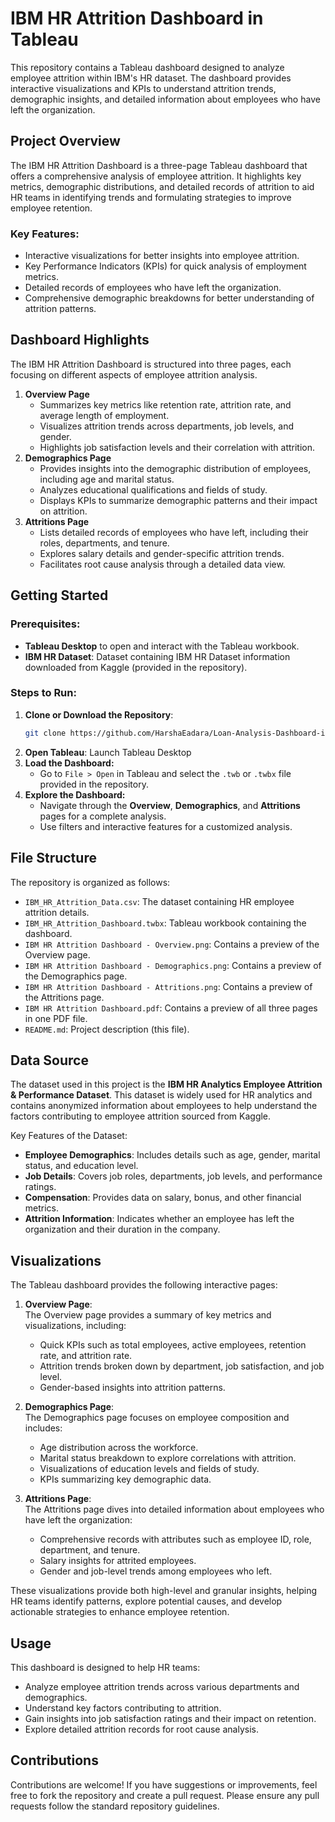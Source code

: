 # IBM HR Attrition Dashboard in Tableau

This repository contains a Tableau dashboard designed to analyze employee attrition within IBM's HR dataset. The dashboard provides interactive visualizations and KPIs to understand attrition trends, demographic insights, and detailed information about employees who have left the organization.

## Project Overview

The IBM HR Attrition Dashboard is a three-page Tableau dashboard that offers a comprehensive analysis of employee attrition. It highlights key metrics, demographic distributions, and detailed records of attrition to aid HR teams in identifying trends and formulating strategies to improve employee retention.

### Key Features:
- Interactive visualizations for better insights into employee attrition.
- Key Performance Indicators (KPIs) for quick analysis of employment metrics.
- Detailed records of employees who have left the organization.
- Comprehensive demographic breakdowns for better understanding of attrition patterns.

## Dashboard Highlights
The IBM HR Attrition Dashboard is structured into three pages, each focusing on different aspects of employee attrition analysis.
1. **Overview Page**
   - Summarizes key metrics like retention rate, attrition rate, and average length of employment.
   - Visualizes attrition trends across departments, job levels, and gender.
   - Highlights job satisfaction levels and their correlation with attrition.
2. **Demographics Page**
   - Provides insights into the demographic distribution of employees, including age and marital status.
   - Analyzes educational qualifications and fields of study.
   - Displays KPIs to summarize demographic patterns and their impact on attrition.
3. **Attritions Page**
   - Lists detailed records of employees who have left, including their roles, departments, and tenure.
   - Explores salary details and gender-specific attrition trends.
   - Facilitates root cause analysis through a detailed data view.

## Getting Started  

### Prerequisites:  
- **Tableau Desktop** to open and interact with the Tableau workbook.  
- **IBM HR Dataset**: Dataset containing IBM HR Dataset information downloaded from Kaggle (provided in the repository).  

### Steps to Run:  
1. **Clone or Download the Repository**:  
   ```bash  
   git clone https://github.com/HarshaEadara/Loan-Analysis-Dashboard-in-Tableau.git  
   ```
2. **Open Tableau**: Launch Tableau Desktop
3. **Load the Dashboard:**
   - Go to `File > Open` in Tableau and select the `.twb` or `.twbx` file provided in the repository.
4. **Explore the Dashboard:**
   - Navigate through the **Overview**, **Demographics**, and **Attritions** pages for a complete analysis.
   - Use filters and interactive features for a customized analysis.

## File Structure

The repository is organized as follows:

- `IBM_HR_Attrition_Data.csv`: The dataset containing HR employee attrition details.
- `IBM_HR_Attrition_Dashboard.twbx`: Tableau workbook containing the dashboard.
- `IBM HR Attrition Dashboard - Overview.png`: Contains a preview of the Overview page.
- `IBM HR Attrition Dashboard - Demographics.png`: Contains a preview of the Demographics page.
- `IBM HR Attrition Dashboard - Attritions.png`: Contains a preview of the Attritions page.
- `IBM HR Attrition Dashboard.pdf`: Contains a preview of all three pages in one PDF file.
- `README.md`: Project description (this file).

## Data Source
The dataset used in this project is the **IBM HR Analytics Employee Attrition & Performance Dataset**. This dataset is widely used for HR analytics and contains anonymized information about employees to help understand the factors contributing to employee attrition sourced from Kaggle.

Key Features of the Dataset:
- **Employee Demographics**: Includes details such as age, gender, marital status, and education level.
- **Job Details**: Covers job roles, departments, job levels, and performance ratings.
- **Compensation**: Provides data on salary, bonus, and other financial metrics.
- **Attrition Information**: Indicates whether an employee has left the organization and their duration in the company.
  
## Visualizations  
The Tableau dashboard provides the following interactive pages:  

1. **Overview Page**:  
   The Overview page provides a summary of key metrics and visualizations, including:
   - Quick KPIs such as total employees, active employees, retention rate, and attrition rate.
   - Attrition trends broken down by department, job satisfaction, and job level.
   - Gender-based insights into attrition patterns.

2. **Demographics Page**:  
   The Demographics page focuses on employee composition and includes:
   - Age distribution across the workforce.
   - Marital status breakdown to explore correlations with attrition.
   - Visualizations of education levels and fields of study.
   - KPIs summarizing key demographic data.  

3. **Attritions Page**:  
   The Attritions page dives into detailed information about employees who have left the organization:
   - Comprehensive records with attributes such as employee ID, role, department, and tenure.
   - Salary insights for attrited employees.
   - Gender and job-level trends among employees who left.

These visualizations provide both high-level and granular insights, helping HR teams identify patterns, explore potential causes, and develop actionable strategies to enhance employee retention.  

## Usage

This dashboard is designed to help HR teams:
- Analyze employee attrition trends across various departments and demographics.
- Understand key factors contributing to attrition.
- Gain insights into job satisfaction ratings and their impact on retention.
- Explore detailed attrition records for root cause analysis.

## Contributions

Contributions are welcome! If you have suggestions or improvements, feel free to fork the repository and create a pull request. Please ensure any pull requests follow the standard repository guidelines.

